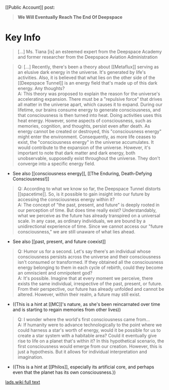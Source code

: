 [[Public Account]] post:
> **We Will Eventually Reach The End Of Deepspace**

# Key Info
> \[...] Ms. Tiana \[is] an esteemed expert from the Deepspace Academy and former researcher from the Deepspace Aviation Administration

> Q: \[...] Recently, there's been a theory about [[Metaflux]] serving as an elusive dark energy in the universe. It's generated by life's activities. Also, it is believed that what lies on the other side of the [[Deepspace Tunnel]] is an energy field that's made up of this dark energy. Any thoughts?  
> A: This theory was proposed to explain the reason for the universe's accelerating expansion. There must be a "repulsive force" that drives all matter in the universe apart, which causes it to expand. During our lifetime, our brains consume energy to generate consciousness, and that consciousness is then turned into heat. Doing activities uses this heat energy. However, some aspects of consciousness, such as memories, cognition, and thoughts, persist even after death. As energy cannot be created or destroyed, this "consciousness energy" might enter the environment. Consequently, as more life ceases to exist, the "consciousness energy" in the universe accumulates. It would contribute to the expansion of the universe. However, it's important to note that dark matter and dark energy, both unobservable, supposedly exist throughout the universe. They don't converge into a specific energy field.
* See also [[consciousness energy]], [[The Enduring, Death-Defying Consciousness!]]

> Q: According to what we know so far, the Deepspace Tunnel distorts [[spacetime]]. So, is it possible to gain insight into our future by accessing the consciousness energy within it?   
> A: The concept of "the past, present, and future" is deeply rooted in our perception of time. But does time really exist? Understandably, what we perceive as the future has already transpired on a universal scale. In any case, as ordinary individuals, we are bound by a unidirectional experience of time. Since we cannot access our "future consciousness," we are still unaware of what lies ahead. 
* See also [[past, present, and future coexist]]

> Q: Humor us for a second. Let's say there's an individual whose consciousness persists across the universe and their consciousness isn't consumed or transformed. If they obtained all the consciousness energy belonging to them in each cycle of rebirth, could they become an omniscient and omnipotent god?   
> A: It's possible. Imagine that at every moment we perceive, there exists the same individual, irrespective of the past, present, or future. From their perspective, our future has already unfolded and cannot be altered. However, within their realm, a future may still exist. 
* ((This is a hint at [[MC]]'s nature, as she's been reincarnated over time and is starting to regain memories from other lives))

> Q: I wonder where the world's first consciousness came from...   
> A: If humanity were to advance technologically to the point where we could harness a star's worth of energy, would it be possible for us to create a star system with a habitable area? Could it eventually give rise to life on a planet that's within it? In this hypothetical scenario, the first consciousness would emerge from our creation. However, this is just a hypothesis. But it allows for individual interpretation and imagination. 
* ((This is a hint at [[Philos]], especially its artificial core, and perhaps even that the planet has its own consciousness.))

[lads.wiki full text](https://lads.wiki/wiki/End_of_Deepspace_(Article))